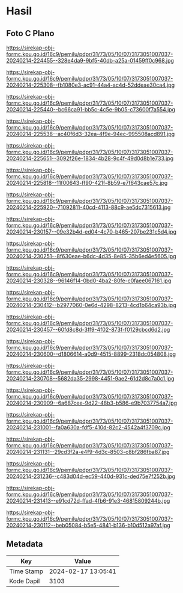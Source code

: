 # Hasil

## Foto C Plano

https://sirekap-obj-formc.kpu.go.id/16c9/pemilu/pdpr/31/73/05/10/07/3173051007037-20240214-224455--328e4da9-9bf5-40db-a25a-01459ff0c968.jpg

https://sirekap-obj-formc.kpu.go.id/16c9/pemilu/pdpr/31/73/05/10/07/3173051007037-20240214-225308--fb1080e3-ac91-44a4-ac4d-52ddeae30ca4.jpg

https://sirekap-obj-formc.kpu.go.id/16c9/pemilu/pdpr/31/73/05/10/07/3173051007037-20240214-225440--bc66ca91-bb5c-4c5e-9b05-c73600f7a554.jpg

https://sirekap-obj-formc.kpu.go.id/16c9/pemilu/pdpr/31/73/05/10/07/3173051007037-20240214-225538--ac40f6d3-32ea-4f9e-94ec-995508acd891.jpg

https://sirekap-obj-formc.kpu.go.id/16c9/pemilu/pdpr/31/73/05/10/07/3173051007037-20240214-225651--3092f26e-1834-4b28-9c4f-49d0d8b1e733.jpg

https://sirekap-obj-formc.kpu.go.id/16c9/pemilu/pdpr/31/73/05/10/07/3173051007037-20240214-225818--11f00643-ff90-421f-8b59-e7f643cae57c.jpg

https://sirekap-obj-formc.kpu.go.id/16c9/pemilu/pdpr/31/73/05/10/07/3173051007037-20240214-225920--71092811-40cd-4113-88c9-ae5dc7315613.jpg

https://sirekap-obj-formc.kpu.go.id/16c9/pemilu/pdpr/31/73/05/10/07/3173051007037-20240214-230157--09e32b4d-ed04-4c70-b465-207be231c5d4.jpg

https://sirekap-obj-formc.kpu.go.id/16c9/pemilu/pdpr/31/73/05/10/07/3173051007037-20240214-230251--8f630eae-b6dc-4d35-8e85-35b6ed4e5605.jpg

https://sirekap-obj-formc.kpu.go.id/16c9/pemilu/pdpr/31/73/05/10/07/3173051007037-20240214-230328--96146f14-0bd0-4ba2-80fe-c0faee067161.jpg

https://sirekap-obj-formc.kpu.go.id/16c9/pemilu/pdpr/31/73/05/10/07/3173051007037-20240214-230412--b2977060-0e6d-4298-8213-4cd1b64ca93b.jpg

https://sirekap-obj-formc.kpu.go.id/16c9/pemilu/pdpr/31/73/05/10/07/3173051007037-20240214-230457--60fd8c8d-3ff9-4f02-873f-f0129cbcd6d2.jpg

https://sirekap-obj-formc.kpu.go.id/16c9/pemilu/pdpr/31/73/05/10/07/3173051007037-20240214-230600--d1806614-a0d9-4515-8899-2318dc054808.jpg

https://sirekap-obj-formc.kpu.go.id/16c9/pemilu/pdpr/31/73/05/10/07/3173051007037-20240214-230708--5682da35-2998-4451-9ae2-61d2d8c7a0c1.jpg

https://sirekap-obj-formc.kpu.go.id/16c9/pemilu/pdpr/31/73/05/10/07/3173051007037-20240214-230909--6a687cee-9d22-48b3-b586-e9b7037754a7.jpg

https://sirekap-obj-formc.kpu.go.id/16c9/pemilu/pdpr/31/73/05/10/07/3173051007037-20240214-231001--fa0a630a-fdf5-410d-82c2-4542a4f3709c.jpg

https://sirekap-obj-formc.kpu.go.id/16c9/pemilu/pdpr/31/73/05/10/07/3173051007037-20240214-231131--29cd3f2a-e4f9-4d3c-8503-c8bf286fba87.jpg

https://sirekap-obj-formc.kpu.go.id/16c9/pemilu/pdpr/31/73/05/10/07/3173051007037-20240214-231236--c483d04d-ec59-440d-931c-ded75e7f252b.jpg

https://sirekap-obj-formc.kpu.go.id/16c9/pemilu/pdpr/31/73/05/10/07/3173051007037-20240214-231413--e91cd72d-ffad-4fb6-91e3-46815809244b.jpg

https://sirekap-obj-formc.kpu.go.id/16c9/pemilu/pdpr/31/73/05/10/07/3173051007037-20240214-230112--beb05084-b5e5-4841-b136-b10d512a97af.jpg


## Metadata

| Key        | Value               |
| ---------- | ------------------- |
| Time Stamp | 2024-02-17 13:05:41 |
| Kode Dapil | 3103                |




